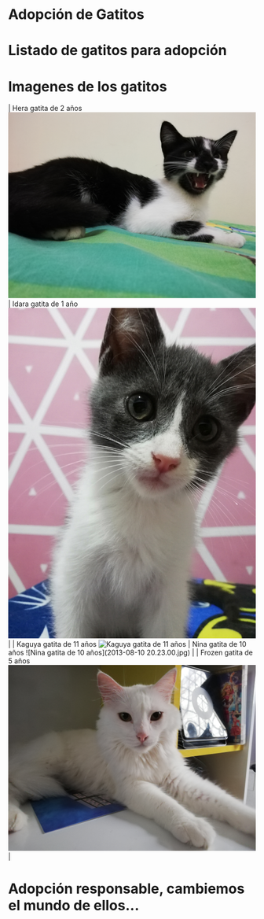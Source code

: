 # Adopción de Gatitos

# Listado de gatitos para adopción

# Imagenes de los gatitos


| Hera gatita de 2 años ![Hera gatita de 2 años](IMG_20210425_204426.jpg) | Idara gatita de 1 año ![Idara gatita de 1 año](IMG_20220706_231213.jpg) | 
| Kaguya gatita de 11 años ![Kaguya gatita de 11 años](IMG_20210709_114408.jpg) | Nina gatita de 10 años ![Nina gatita de 10 años](2013-08-10 20.23.00.jpg) | 
| Frozen gatita de 5 años ![Frozen gatita de 5 años](IMG_20210531_111146.jpg)  |


# Adopción responsable, cambiemos el mundo de ellos...
